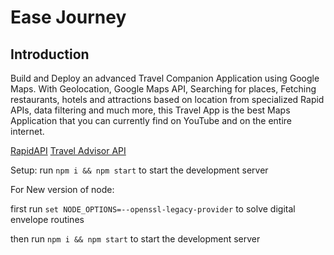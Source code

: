# Ease Journey

## Introduction
Build and Deploy an advanced Travel Companion Application using Google Maps. With Geolocation, Google Maps API, Searching for places, Fetching restaurants, hotels and attractions based on location from specialized Rapid APIs, data filtering and much more, this Travel App is the best Maps Application that you can currently find on YouTube and on the entire internet.

[RapidAPI](https://rapidapi.com/hub?utm_source=youtube.com/JavaScriptMastery&utm_medium=DevRel&utm_campaign=DevRel)
[Travel Advisor API](https://rapidapi.com/apidojo/api/travel-advisor?utm_source=youtube.com/JavaScriptMastery&utm_medium=DevRel&utm_campaign=DevRel)

Setup: run ```npm i && npm start``` to start the development server

For New version of node:

first run ```set NODE_OPTIONS=--openssl-legacy-provider``` to solve digital envelope routines

then run ```npm i && npm start``` to start the development server
